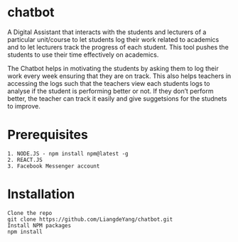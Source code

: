 # chatbot
A Digital Assistant that interacts with the students and lecturers of a particular unit/course to let students log their work related to academics and to let lecturers track the progress of each student. This tool pushes the students to use their time effectively on academics.

The Chatbot helps in motivating the students by asking them to log their work every week ensuring that they are on track. This also helps teachers in accessing the logs such that the teachers view each students logs to analyse if the student is performing better or not. If they don’t perform better, the teacher can track it easily and give suggetsions for the studnets to improve.



# Prerequisites
    1. NODE.JS - npm install npm@latest -g
    2. REACT.JS 
    3. Facebook Messenger account
    
# Installation
    Clone the repo
    git clone https://github.com/LiangdeYang/chatbot.git
    Install NPM packages
    npm install
